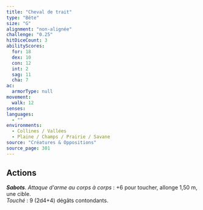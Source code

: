 ```yaml
---
title: "Cheval de trait"
type: "Bête"
size: "G"
alignment: "non-alignée"
challenge: "0.25"
hitDiceCount: 3
abilityScores:
  for: 18
  dex: 10
  con: 12
  int: 2
  sag: 11
  cha: 7
ac: 
  armorType: null
movement: 
  walk: 12
senses: 
languages: 
  - ""
environments:
  - Collines / Vallées
  - Plaine / Champs / Prairie / Savane
source: "Créatures & Oppositions"
source_page: 301
---
```

## Actions
_**Sabots**_. _Attaque d'arme au corps à corps_ : +6 pour toucher, allonge 1,50 m, une cible.  
_Touché_ : 9 (2d4+4) dégâts contondants.
